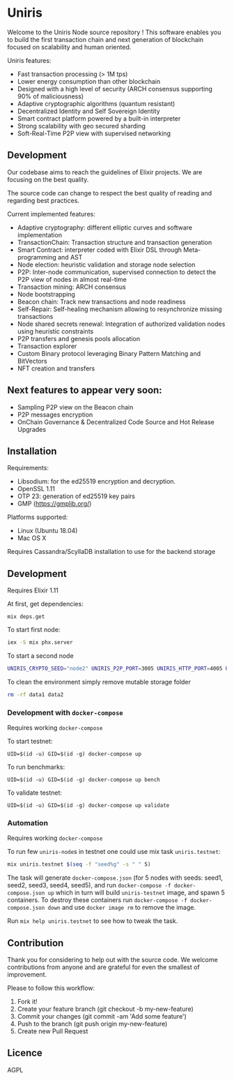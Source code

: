 # Uniris

Welcome to the Uniris Node source repository ! This software enables you to build the first transaction chain and next generation of blockchain focused on scalability and human oriented.

Uniris features:
- Fast transaction processing (> 1M tps)
- Lower energy consumption than other blockchain
- Designed with a high level of security (ARCH consensus supporting 90% of maliciousness)
- Adaptive cryptographic algorithms (quantum resistant)
- Decentralized Identity and Self Sovereign Identity
- Smart contract platform powered by a built-in interpreter
- Strong scalability with geo secured sharding
- Soft-Real-Time P2P view with supervised networking

## Development

Our codebase aims to reach the guidelines of Elixir projects.
We are focusing on the best quality.

The source code can change to respect the best quality of reading and regarding best practices.

Current implemented features:
- Adaptive cryptography: different elliptic curves and software implementation
- TransactionChain: Transaction structure and transaction generation
- Smart Contract: interpreter coded with Elixir DSL through Meta-programming and AST
- Node election: heuristic validation and storage node selection
- P2P: Inter-node communication, supervised connection to detect the P2P view of nodes in almost real-time
- Transaction mining: ARCH consensus
- Node bootstrapping
- Beacon chain: Track new transactions and node readiness
- Self-Repair: Self-healing mechanism allowing to resynchronize missing transactions
- Node shared secrets renewal: Integration of authorized validation nodes using heuristic constraints
- P2P transfers and genesis pools allocation
- Transaction explorer
- Custom Binary protocol leveraging Binary Pattern Matching and BitVectors
- NFT creation and transfers
## Next features to appear very soon:
- Sampling P2P view on the Beacon chain
- P2P messages encryption
- OnChain Governance & Decentralized Code Source and Hot Release Upgrades

## Installation

Requirements:
- Libsodium: for the ed25519 encryption and decryption.
- OpenSSL 1.11
- OTP 23: generation of ed25519 key pairs
- GMP (https://gmplib.org/)

Platforms supported:
- Linux (Ubuntu 18.04)
- Mac OS X

Requires Cassandra/ScyllaDB installation to use for the backend storage

## Development

Requires Elixir 1.11

At first, get dependencies:
```
mix deps.get
```

To start first node:
```bash
iex -S mix phx.server
```

To start a second node
```bash
UNIRIS_CRYPTO_SEED="node2" UNIRIS_P2P_PORT=3005 UNIRIS_HTTP_PORT=4005 UNIRIS_MUT_DIR="data2" iex -S mix
```

To clean the environment simply remove mutable storage folder
```bash
rm -rf data1 data2
```

### Development with `docker-compose`

Requires working `docker-compose`

To start testnet:
```
UID=$(id -u) GID=$(id -g) docker-compose up
```

To run benchmarks:
```
UID=$(id -u) GID=$(id -g) docker-compose up bench
```

To validate testnet:
```
UID=$(id -u) GID=$(id -g) docker-compose up validate
```

### Automation

Requires working `docker-compose`

To run few `uniris-node`s in testnet one could use mix task `uniris.testnet`:
```bash
mix uniris.testnet $(seq -f "seed%g" -s " " 5)
```

The task will generate `docker-compose.json` (for 5 nodes with seeds: seed1, seed2, seed3, seed4, seed5), and run `docker-compose -f docker-compose.json up` which in turn will build `uniris-testnet` image, and spawn 5 containers. To destroy these containers run `docker-compose -f docker-compose.json down` and use `docker image rm` to remove the image.

Run `mix help uniris.testnet` to see how to tweak the task.

## Contribution

Thank you for considering to help out with the source code. 
We welcome contributions from anyone and are grateful for even the smallest of improvement.

Please to follow this workflow:
1. Fork it!
2. Create your feature branch (git checkout -b my-new-feature)
3. Commit your changes (git commit -am 'Add some feature')
4. Push to the branch (git push origin my-new-feature)
5. Create new Pull Request


## Licence

AGPL
